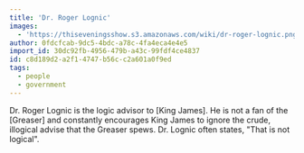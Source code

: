 ```yaml
---
title: 'Dr. Roger Lognic'
images:
  - 'https://thiseveningsshow.s3.amazonaws.com/wiki/dr-roger-lognic.png'
author: 0fdcfcab-9dc5-4bdc-a78c-4fa4eca4e4e5
import_id: 30dc92fb-4956-479b-a43c-99fdf4ce4837
id: c8d189d2-a2f1-4747-b56c-c2a601a0f9ed
tags:
  - people
  - government
---
```

Dr. Roger Lognic is the logic advisor to [King James]. He is not a fan of the [Greaser] and constantly encourages King James to ignore the crude, illogical advise that the Greaser spews. Dr. Lognic often states, "That is not logical".
